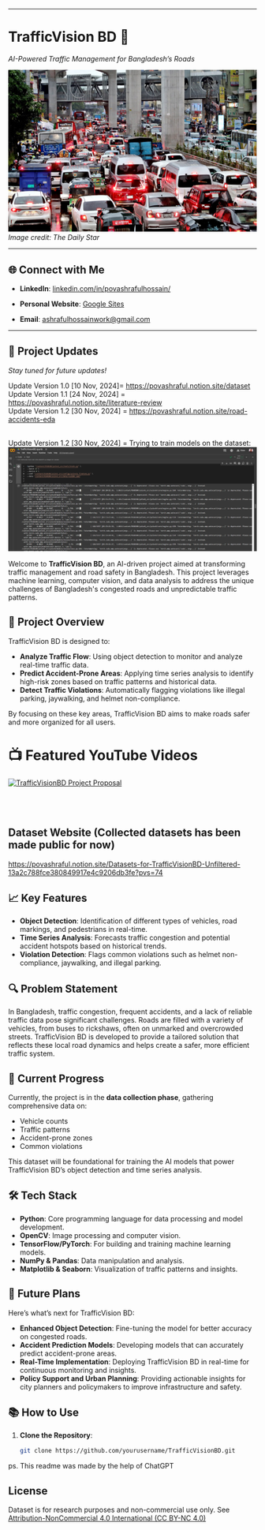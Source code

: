 ----
# TrafficVision BD 🚦  
*AI-Powered Traffic Management for Bangladesh’s Roads*

![Traffic Congestion](image.png)
*Image credit: The Daily Star*



---

## 🌐 Connect with Me
- **LinkedIn**: [linkedin.com/in/povashrafulhossain/](https://www.linkedin.com/in/povashrafulhossain/)
  
- **Personal Website**: [Google Sites](https://sites.google.com/view/povashrafulhossain)
  
- **Email**: [ashrafulhossainwork@gmail.com](mailto:ashrafulhossainwork@gmail.com)
  

---

## 📢 Project Updates
*Stay tuned for future updates!*

Update Version 1.0 [10 Nov, 2024]= https://povashraful.notion.site/dataset <br/>
Update Version 1.1 [24 Nov, 2024] = https://povashraful.notion.site/literature-review<br/>
Update Version 1.2 [30 Nov, 2024] = https://povashraful.notion.site/road-accidents-eda<br/><br/>

Update Version 1.2 [30 Nov, 2024] = Trying to train models on the dataset:
![Trying to train models on the dataset](project_updates/train1.png)



Welcome to **TrafficVision BD**, an AI-driven project aimed at transforming traffic management and road safety in Bangladesh. This project leverages machine learning, computer vision, and data analysis to address the unique challenges of Bangladesh's congested roads and unpredictable traffic patterns.


## 🌟 Project Overview
TrafficVision BD is designed to:
- **Analyze Traffic Flow**: Using object detection to monitor and analyze real-time traffic data.
- **Predict Accident-Prone Areas**: Applying time series analysis to identify high-risk zones based on traffic patterns and historical data.
- **Detect Traffic Violations**: Automatically flagging violations like illegal parking, jaywalking, and helmet non-compliance.

By focusing on these key areas, TrafficVision BD aims to make roads safer and more organized for all users.


# 📺 Featured YouTube Videos

[![TrafficVisionBD Project Proposal](https://ytcards.demolab.com/?id=QPipnka0E7Q&title=TrafficVisionBD+Project+Proposal&lang=en&timestamp=1731494400&background_color=%230d1117&title_color=%23ffffff&stats_color=%23dedede&max_title_lines=1&width=250&border_radius=5&duration=436 "TrafficVisionBD Project Proposal")](https://www.youtube.com/watch?v=QPipnka0E7Q&t=389s)<br/><br/><br/><br/>

## Dataset Website (Collected datasets has been made public for now)
https://povashraful.notion.site/Datasets-for-TrafficVisionBD-Unfiltered-13a2c788fce380849917e4c9206db3fe?pvs=74


## 📈 Key Features
- **Object Detection**: Identification of different types of vehicles, road markings, and pedestrians in real-time.
- **Time Series Analysis**: Forecasts traffic congestion and potential accident hotspots based on historical trends.
- **Violation Detection**: Flags common violations such as helmet non-compliance, jaywalking, and illegal parking.
  
  
## 🔍 Problem Statement
In Bangladesh, traffic congestion, frequent accidents, and a lack of reliable traffic data pose significant challenges. Roads are filled with a variety of vehicles, from buses to rickshaws, often on unmarked and overcrowded streets. TrafficVision BD is developed to provide a tailored solution that reflects these local road dynamics and helps create a safer, more efficient traffic system.


## 🚀 Current Progress
Currently, the project is in the **data collection phase**, gathering comprehensive data on:
- Vehicle counts
- Traffic patterns
- Accident-prone zones
- Common violations

This dataset will be foundational for training the AI models that power TrafficVision BD’s object detection and time series analysis.


## 🛠️ Tech Stack
- **Python**: Core programming language for data processing and model development.
- **OpenCV**: Image processing and computer vision.
- **TensorFlow/PyTorch**: For building and training machine learning models.
- **NumPy & Pandas**: Data manipulation and analysis.
- **Matplotlib & Seaborn**: Visualization of traffic patterns and insights.
  

## 📌 Future Plans
Here’s what’s next for TrafficVision BD:
- **Enhanced Object Detection**: Fine-tuning the model for better accuracy on congested roads.
- **Accident Prediction Models**: Developing models that can accurately predict accident-prone areas.
- **Real-Time Implementation**: Deploying TrafficVision BD in real-time for continuous monitoring and insights.
- **Policy Support and Urban Planning**: Providing actionable insights for city planners and policymakers to improve infrastructure and safety.
  

## 📚 How to Use
1. **Clone the Repository**:
   ```bash
   git clone https://github.com/yourusername/TrafficVisionBD.git

ps. This readme was made by the help of ChatGPT 

## License

Dataset is for research purposes and non-commercial use only. See [Attribution-NonCommercial 4.0 International (CC BY-NC 4.0)](https://creativecommons.org/licenses/by-nc/4.0/)
